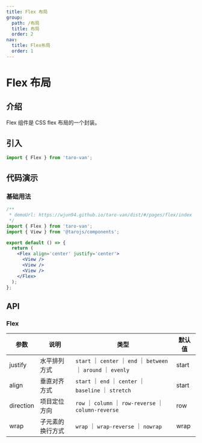 ```yaml
---
title: Flex 布局
group:
  path: /布局
  title: 布局
  order: 2
nav:
  title: Flex布局
  order: 1
---
```


# Flex 布局

## 介绍

Flex 组件是 CSS flex 布局的一个封装。

## 引入

```jsx | pure
import { Flex } from 'taro-van';
```

## 代码演示

### 基础用法

```jsx | iframe
/**
 * demoUrl: https://wjun94.github.io/taro-van/dist/#/pages/flex/index
 */
import { Flex } from 'taro-van';
import { View } from '@tarojs/components';

export default () => {
  return (
    <Flex align='center' justify='center'>
      <View />
      <View />
      <View />
    </Flex>
  );
};
```

## API

### Flex

| 参数      | 说明             | 类型                                                               | 默认值 |
| --------- | ---------------- | ------------------------------------------------------------------ | ------ |
| justify   | 水平排列方式     | `start` ｜ `center` ｜ `end` ｜ `between` ｜ `around` ｜ `evenly ` | start  |
| align     | 垂直对齐方式     | `start` ｜ `end` ｜ `center` ｜ `baseline` ｜ `stretch`            | start  |
| direction | 项目定位方向     | `row` ｜ `column` ｜ `row-reverse` ｜ `column-reverse`             | row    |
| wrap      | 子元素的换行方式 | `wrap` ｜ `wrap-reverse` ｜ `nowrap`                               | wrap   |
